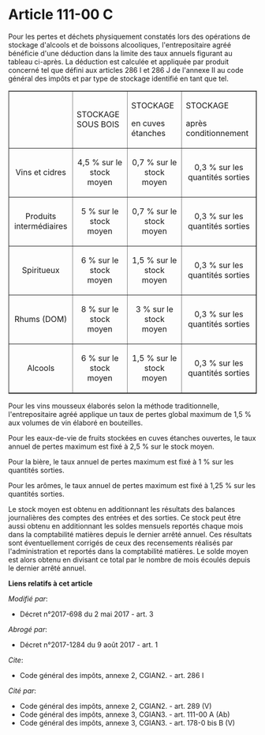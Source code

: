 # Article 111-00 C

Pour les pertes et déchets physiquement constatés lors des opérations de stockage d'alcools et de boissons alcooliques,
l'entrepositaire agréé bénéficie d'une déduction dans la limite des taux annuels figurant au tableau ci-après. La déduction
est calculée et appliquée par produit concerné tel que défini aux articles 286 I et 286 J de l'annexe II au code général des
impôts et par type de stockage identifié en tant que tel. 

<table border="1">
  <tbody>
    <tr>
      <td>
      </td><td>

STOCKAGE SOUS BOIS 

</td>
      <td>

STOCKAGE 

en cuves étanches 

</td>
      <td colspan="2">

STOCKAGE 

après conditionnement 

</td>
    </tr>
    <tr>
      <td align="center">

Vins et cidres 

</td>
      <td align="center">

4,5 % sur le stock moyen 

</td>
      <td align="center">

0,7 % sur le stock moyen 

</td>
      <td align="center">

0,3 % sur les quantités sorties 

</td>
    </tr>
    <tr>
      <td align="center">

Produits intermédiaires 

</td>
      <td align="center">

5 % sur le stock moyen 

</td>
      <td align="center">

0,7 % sur le stock moyen 

</td>
      <td align="center">

0,3 % sur les quantités sorties 

</td>
    </tr>
    <tr>
      <td align="center">

Spiritueux 

</td>
      <td align="center">

6 % sur le stock moyen 

</td>
      <td align="center">

1,5 % sur le stock moyen 

</td>
      <td align="center">

0,3 % sur les quantités sorties 

</td>
    </tr>
    <tr>
      <td align="center">

Rhums (DOM) 

</td>
      <td align="center">

8 % sur le stock moyen 

</td>
      <td align="center">

3 % sur le stock moyen 

</td>
      <td align="center">

0,3 % sur les quantités sorties 

</td>
    </tr>
    <tr>
      <td align="center">

Alcools 

</td>
      <td align="center">

6 % sur le stock moyen 

</td>
      <td align="center">

1,5 % sur le stock moyen 

</td>
      <td align="center">

0,3 % sur les quantités sorties 

</td>
    </tr>
  </tbody>
</table>

Pour les vins mousseux élaborés selon la méthode traditionnelle, l'entrepositaire agréé applique un taux de pertes global
maximum de 1,5 % aux volumes de vin élaboré en bouteilles. 

Pour les eaux-de-vie de fruits stockées en cuves étanches ouvertes, le taux annuel de pertes maximum est fixé à 2,5 % sur le
stock moyen. 

Pour la bière, le taux annuel de pertes maximum est fixé à 1 % sur les quantités sorties. 

Pour les arômes, le taux annuel de pertes maximum est fixé à 1,25 % sur les quantités sorties. 

Le stock moyen est obtenu en additionnant les résultats des balances journalières des comptes des entrées et des sorties. Ce
stock peut être aussi obtenu en additionnant les soldes mensuels reportés chaque mois dans la comptabilité matières depuis le
dernier arrêté annuel. Ces résultats sont éventuellement corrigés de ceux des recensements réalisés par l'administration et
reportés dans la comptabilité matières. Le solde moyen est alors obtenu en divisant ce total par le nombre de mois écoulés
depuis le dernier arrêté annuel.

**Liens relatifs à cet article**

_Modifié par_:

  - Décret n°2017-698 du 2 mai 2017 - art. 3

_Abrogé par_:

  - Décret n°2017-1284 du 9 août 2017 - art. 1

_Cite_:

  - Code général des impôts, annexe 2, CGIAN2. - art. 286 I

_Cité par_:

  - Code général des impôts, annexe 2, CGIAN2. - art. 289 (V)
  - Code général des impôts, annexe 3, CGIAN3. - art. 111-00 A (Ab)
  - Code général des impôts, annexe 3, CGIAN3. - art. 178-0 bis B (V)

